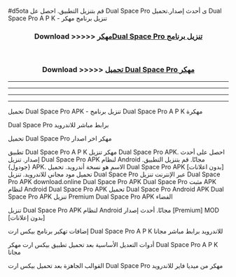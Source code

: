 #d5ota قم بتنزيل التطبيق. احصل عل Dual Space Pro  ى أحدث إصدار.تحميل Dual Space Pro  A P K - تنزيل برنامج مهكر



<div align="center">
<h3>Download >>>>> <a href="https://ar-sites.web.app/?ar= Dual Space Pro ">مهكرDual Space Pro  تنزيل برنامج</a></h3><br>

<h3>Download >>>>> <a href="https://ar-sites.web.app/?ar= Dual Space Pro ">تحميل Dual Space Pro  مهكر</a></h3>
</div>


----------------------------------------------------------

----------------------------------------------------------

----------------------------------------------------------

----------------------------------------------------------


تحميل Dual Space Pro  APK - تنزيل برنامج Dual Space Pro  A P K مهكرة

Dual Space Pro  برابط مباشر للاندرويد

تحميل Dual Space Pro  مهكر اخر اصدار

تطبيق Dual Space Pro  A P K مهكر
تنزيل Dual Space Pro  APK. احصل على أحدث إصدار.
تنزيل Dual Space Pro  APK لنظام Android مجانًا.
قم بتنزيل التطبيق. {جودول} APK. الاسم هو نسخة أندرويد.
تحميل Dual Space Pro  APK [بدون اعلانات]
تحميل مود مجاني للاندرويد.
تنزيل Dual Space Pro  عبر الإنترنت
تنزيل Dual Space Pro  APK
download.online Dual Space Pro  APK
Dual Space Pro  مثبت APK لنظام Android
Dual Space Pro  APK
تحميل Dual Space Pro  Android APK
Dual Space Pro  APK تنزيل Premium
Dual Space Pro  APK الفضاء

تنزيل Dual Space Pro  APK لنظام Android مجانًا. أحدث إصدار [Premium] MOD [بدون إعلانات]

إضافات تهكير برنامج بيكس ارت Dual Space Pro  A P K للاندرويد برابط مباشر مجانا

أدوات التعديل الأساسية بعد تحميل تطبيق بيكس ارت مهكر Dual Space Pro  A P K مجانا

القوالب الجاهزة بعد تحميل بيكس ارت Dual Space Pro  مهكر من ميديا فاير للاندرويد



